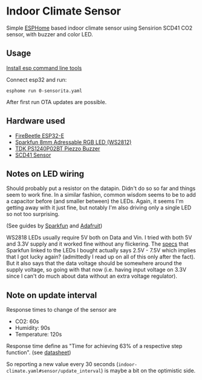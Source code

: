 Indoor Climate Sensor
=======================

Simple [ESPHome](https://esphome.io/) based indoor climate sensor using Sensirion SCD41 CO2 sensor, with buzzer and color LED.

Usage
--------------

[Install esp command line tools](https://esphome.io/guides/installing_esphome.html)

Connect esp32 and run:
```
esphome run 0-sensorita.yaml
```
After first run OTA updates are possible.

Hardware used
---------------

* [FireBeetle ESP32-E](https://wiki.dfrobot.com/FireBeetle_Board_ESP32_E_SKU_DFR0654)
* [Sparkfun 8mm Adressable RGB LED (WS2812)](https://www.sparkfun.com/products/12877#reviews)
* [TDK PS1240P02BT Piezzo Buzzer](https://www.digikey.se/en/products/detail/tdk-corporation/PS1240P02BT/935930)
* [SCD41 Sensor](https://www.digikey.se/en/products/detail/sensirion-ag/SEK-SCD41-SENSOR/13684004)

Notes on LED wiring
--------------
Should probably put a resistor on the datapin. Didn't do so so far and things seem to work fine.
In a similar fashion, common wisdom seems to be to add a capacitor before (and smaller between) the LEDs.
Again, it seems I'm getting away with it just fine, but notably I'm also driving only a single LED so not too surprising.

(See guides by [Sparkfun](https://learn.sparkfun.com/tutorials/ws2812-breakout-hookup-guide#addressable-through-hole-led) and [Adafruit](https://learn.adafruit.com/adafruit-neopixel-uberguide))

WS2818 LEDs usually require 5V both on Data and Vin.
I tried with both 5V and 3.3V supply and it worked fine without any flickering.
The [specs](https://cdn.sparkfun.com/assets/a/b/1/e/1/DS-12877-LED_-_RGB_Addressable__PTH__8mm_Diffused__5_Pack_.pdf) that Sparkfun linked to the LEDs I bought actually says 2.5V - 7.5V which implies that I got lucky again? (admittedly I read up on all of this only after the fact). But it also says that the data voltage should be somewhere around the supply voltage, so going with that now (i.e. having input voltage on 3.3V since I can't do much about data without an extra voltage regulator).


Note on update interval
--------------

Response times to change of the sensor are 

* CO2: 60s
* Humidity: 90s
* Temperature: 120s

Response time define as "Time for achieving 63% of a respective step function".
(see [datasheet](https://sensirion.com/media/documents/C4B87CE6/61652F80/Sensirion_CO2_Sensors_SCD4x_Datasheet.pdf))

So reporting a new value every 30 seconds (`indoor-climate.yaml#sensor/update_interval`) is maybe a bit on the optimistic side.

